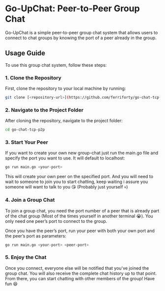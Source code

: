 # Go-UpChat: Peer-to-Peer Group Chat

Go-UpChat is a simple peer-to-peer group chat system that allows users to connect to chat groups by knowing the port of a peer already in the group. 

## Usage Guide

To use this group chat system, follow these steps:

### 1. Clone the Repository

First, clone the repository to your local machine by running:
```bash
git clone [<repository-url>](https://github.com/ferriforty/go-chat-tcp-p2p)
```
### 2. Navigate to the Project Folder

After cloning the repository, navigate to the project folder:
```bash
cd go-chat-tcp-p2p
```
### 3. Start Your Peer

If you want to create your own new group-chat just run the main.go file and specify the port you want to use. It will default to localhost:
```bash
go run main.go <your-port>
```
This will create your own peer on the specified port.
And you will need to wait to someone to join you to start chatting, keep waiting i assure you someone will want to talk to you 😘 (Probably just yourself 💀)
### 4. Join a Group Chat

To join a group chat, you need the port number of a peer that is already part of the chat group (Most of the times yourself in another terminal 😭). You only need one peer’s port to connect to the group.

Once you have the peer’s port, run your peer with both your own port and the peer’s port as parameters:
```bash
go run main.go <your-port> <peer-port>
```
### 5. Enjoy the Chat

Once you connect, everyone else will be notified that you've joined the group chat. You will also receive the complete chat history up to that point. From there, you can start chatting with other members of the group!
Have fun 😆
